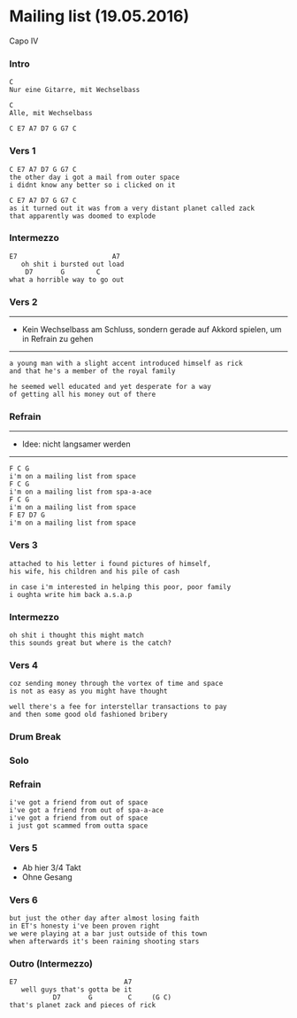 Mailing list (19.05.2016)
=========================

Capo IV

### Intro

	C
	Nur eine Gitarre, mit Wechselbass

	C
	Alle, mit Wechselbass

	C E7 A7 D7 G G7 C


### Vers 1

	C E7 A7 D7 G G7 C
	the other day i got a mail from outer space
	i didnt know any better so i clicked on it

	C E7 A7 D7 G G7 C
	as it turned out it was from a very distant planet called zack
	that apparently was doomed to explode


### Intermezzo

	E7                        A7
	   oh shit i bursted out load
		D7       G        C
	what a horrible way to go out

### Vers 2

---

* Kein Wechselbass am Schluss, sondern gerade auf Akkord spielen, um in Refrain zu gehen

---

	a young man with a slight accent introduced himself as rick
	and that he's a member of the royal family

	he seemed well educated and yet desperate for a way
	of getting all his money out of there


### Refrain

---

* Idee: nicht langsamer werden

---

	F C G
	i'm on a mailing list from space
	F C G
	i'm on a mailing list from spa-a-ace
	F C G
	i'm on a mailing list from space
	F E7 D7 G
	i'm on a mailing list from space

### Vers 3

	attached to his letter i found pictures of himself,
	his wife, his children and his pile of cash

	in case i'm interested in helping this poor, poor family
	i oughta write him back a.s.a.p

### Intermezzo

	oh shit i thought this might match
	this sounds great but where is the catch?

### Vers 4

	coz sending money through the vortex of time and space
	is not as easy as you might have thought

	well there's a fee for interstellar transactions to pay
	and then some good old fashioned bribery

### Drum Break

### Solo

### Refrain

	i've got a friend from out of space
	i've got a friend from out of spa-a-ace
	i've got a friend from out of space
	i just got scammed from outta space

### Vers 5

* Ab hier 3/4 Takt
* Ohne Gesang

### Vers 6

	but just the other day after almost losing faith
	in ET's honesty i've been proven right
	we were playing at a bar just outside of this town
	when afterwards it's been raining shooting stars

### Outro (Intermezzo)

	E7                           A7
	   well guys that's gotta be it
		       D7       G         C     (G C)
	that's planet zack and pieces of rick

